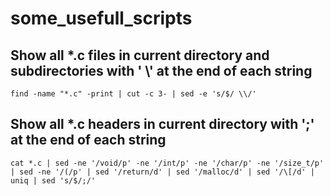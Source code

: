 # some_usefull_scripts

## Show all *.c files in current directory and subdirectories with ' \\' at the end of each string
    find -name "*.c" -print | cut -c 3- | sed -e 's/$/ \\/'
    
## Show all *.c headers in current directory with ';' at the end of each string
    cat *.c | sed -ne '/void/p' -ne '/int/p' -ne '/char/p' -ne '/size_t/p' | sed -ne '/(/p' | sed '/return/d' | sed '/malloc/d' | sed '/\[/d' | uniq | sed 's/$/;/'
